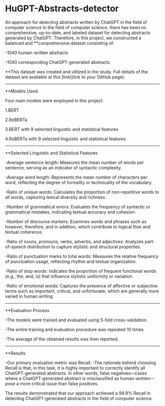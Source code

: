 # HuGPT-Abstracts-detector
An approach for detecting abstracts written by ChatGPT in the field of computer science
In the field of computer science, there has been no comprehensive, up-to-date, and labeled dataset for detecting abstracts generated by ChatGPT. Therefore, in this project, we constructed a balanced and **comprehensive dataset consisting of:

-1040 human-written abstracts

-1040 corresponding ChatGPT-generated abstracts

**This dataset was created and utilized in the study. Full details of the dataset are available at this [link](link to your GitHub page).

_______


**Models Used:

Four main models were employed in this project:

1.BERT

2.RoBERTa

3.BERT with 9 selected linguistic and statistical features

4.RoBERTa with 9 selected linguistic and statistical features

_______


**Selected Linguistic and Statistical Features

-Average sentence length: Measures the mean number of words per sentence, serving as an indicator of syntactic complexity.

-Average word length: Represents the mean number of characters per word, reflecting the degree of formality or technicality of the vocabulary.

-Ratio of unique words: Calculates the proportion of non-repetitive words to all words, capturing lexical diversity and richness.

-Number of grammatical errors: Evaluates the frequency of syntactic or grammatical mistakes, indicating textual accuracy and cohesion.

-Number of discourse markers: Examines words and phrases such as however, therefore, and in addition, which contribute to logical flow and textual coherence.

-Ratio of nouns, pronouns, verbs, adverbs, and adjectives: Analyzes part-of-speech distribution to capture stylistic and structural properties.

-Ratio of punctuation marks to total words: Measures the relative frequency of punctuation usage, reflecting rhythm and textual organization.

-Ratio of stop words: Indicates the proportion of frequent functional words (e.g., the, and, is) that influence stylistic uniformity or variation.

-Ratio of emotional words: Captures the presence of affective or subjective terms such as important, critical, and unfortunate, which are generally more varied in human writing.

_______

**Evaluation Process

-The models were trained and evaluated using 5-fold cross-validation.

-The entire training and evaluation procedure was repeated 10 times.

-The average of the obtained results was then reported.

_______


**Results

-Our primary evaluation metric was Recall.
-The rationale behind choosing Recall is that, in this task, it is highly important to correctly identify all ChatGPT-generated abstracts. In other words, false negatives—cases where a ChatGPT-generated abstract is misclassified as human-written—pose a more critical issue than false positives.

The results demonstrated that our approach achieved a 99.9% Recall in detecting ChatGPT-generated abstracts in the field of computer science.
